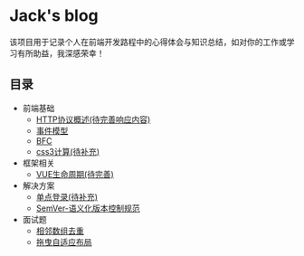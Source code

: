 # Jack's blog
  该项目用于记录个人在前端开发路程中的心得体会与知识总结，如对你的工作或学习有所助益，我深感荣幸！

## 目录
- 前端基础
    - [HTTP协议概述(待完善响应内容)](/doc/http.md)
    - [事件模型](/doc/eventModel.md)
    - [BFC](/doc/bfc.md)
    - [css3计算(待补充)]()
- 框架相关
    - [VUE生命周期(待完善)](/doc/lifecycle.md)
- 解决方案
    - [单点登录(待补充)]()
    - [SemVer-语义化版本控制规范]()
- 面试题
    - [相邻数组去重](/testQuestion/removalRepetition.js)
    - [拖曳自适应布局](/testQuestion/dragResize.html)